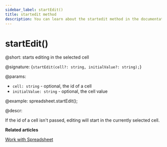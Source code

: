 ```yaml
---
sidebar_label: startEdit()
title: startedit method
description: You can learn about the startedit method in the documentation of the DHTMLX JavaScript Spreadsheet library. Browse developer guides and API reference, try out code examples and live demos, and download a free 30-day evaluation version of DHTMLX Spreadsheet.
---
```


# startEdit()

@short: starts editing in the selected cell

@signature: {`startEdit(cell?: string, initialValue?: string);`}

@params:
- `cell: string` - optional, the id of a cell
- `initialValue: string` - optional, the cell value

@example:
spreadsheet.startEdit();

@descr:

If the id of a cell isn't passed, editing will start in the currently selected cell.

**Related articles**

[Work with Spreadsheet](working_with_ssheet.md#editing-cell)
